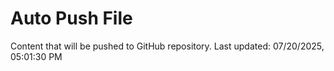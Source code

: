 # Auto Push File

Content that will be pushed to GitHub repository.
Last updated: 07/20/2025, 05:01:30 PM